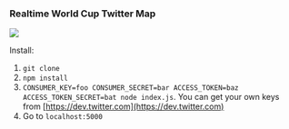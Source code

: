 ### Realtime World Cup Twitter Map

![](https://i.cloudup.com/s1l2i08hGc.png)

Install:

1. `git clone`
2. `npm install`
3. `CONSUMER_KEY=foo CONSUMER_SECRET=bar ACCESS_TOKEN=baz ACCESS_TOKEN_SECRET=bat node index.js`. You can get your own keys from [https://dev.twitter.com](https://dev.twitter.com)
4. Go to `localhost:5000`